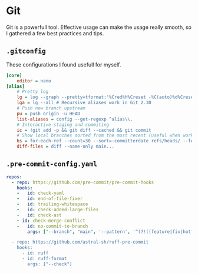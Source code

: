 # Git

Git is a powerfull tool. Effective usage can make the usage really smooth, so I gathered a few best practices and tips.

## `.gitconfig`

These configurations I found usefull for myself.

```ini
[core]  
    editor = nano
[alias]
    # Pretty log
    lg = log --graph --pretty=tformat:'%Cred%h%Creset -%C(auto)%d%Creset %s %Cgreen(%cr) %C(bold blue)<%an>%Creset' --abbrev-commit
    lga = lg --all # Recursive aliases work in Git 2.30
    # Push new branch upstream
    pu = push origin -u HEAD
    list-aliases = config --get-regexp ^alias\\.
    # Interactive staging and commiting
    ic = !git add -p && git diff --cached && git commit
    # Show local branches sorted from the most recent (useful when working in paralell branches)
    bs = for-each-ref --count=30 --sort=-committerdate refs/heads/ --format='%(HEAD) %(color:yellow)%(refname:short)%(color:reset) - %(contents:subject) - %(authorname) (%(color:green)%(committerdate:relative)%(color:reset))'
    diff-files = diff --name-only main...
```

## `.pre-commit-config.yaml`

```yaml
repos:
  - repo: https://github.com/pre-commit/pre-commit-hooks
    hooks:
    -   id: check-yaml
    -   id: end-of-file-fixer
    -   id: trailing-whitespace
    -   id: check-added-large-files
    -   id: check-ast
    - id: check-merge-conflict
    -   id: no-commit-to-branch
        args: ["--branch", "main", '--pattern', '^(?!((feature|fix|hotfix|release)\/[a-zA-Z0-9\-/]+)$).*]

  - repo: https://github.com/astral-sh/ruff-pre-commit
    hooks:
      - id: ruff
      - id: ruff-format
        args: ["--check"]
```

